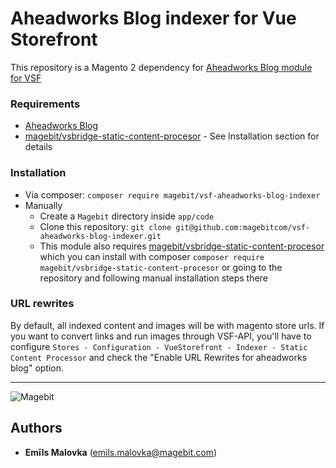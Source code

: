 # Aheadworks Blog indexer for Vue Storefront
This repository is a Magento 2 dependency for [Aheadworks Blog module for VSF](https://github.com/magebitcom/vsf-aheadworks-blog)

### Requirements
- [Aheadworks Blog](https://ecommerce.aheadworks.com/magento-2-extensions/blog)
- [magebit/vsbridge-static-content-procesor](https://github.com/magebitcom/static-content-processor) - See Installation section for details

### Installation

- Via composer: `composer require magebit/vsf-aheadworks-blog-indexer`
- Manually
    - Create a `Magebit` directory inside `app/code`
    - Clone this repository: `git clone git@github.com:magebitcom/vsf-aheadworks-blog-indexer.git`
    - This module also requires [magebit/vsbridge-static-content-procesor](https://github.com/magebitcom/static-content-processor)
    which you can install with composer `composer require magebit/vsbridge-static-content-procesor` or going to the repository and following manual installation steps there

### URL rewrites
By default, all indexed content and images will be with magento store urls. If you want to convert links and run images through VSF-API, you'll have to configure `Stores - Configuration - VueStorefront - Indexer - Static Content Processor` and check the "Enable URL Rewrites for aheadworks blog" option.

---

![Magebit](https://magebit.com/img/magebit-logo-2x.png)


## Authors

* **Emīls Malovka** (emils.malovka@magebit.com)


